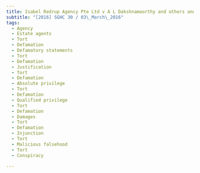```yaml
---
title: Isabel Redrup Agency Pte Ltd v A L Dakshnamoorthy and others and another suit 
subtitle: "[2016] SGHC 30 / 03\_March\_2016"
tags:
  - Agency
  - Estate agents
  - Tort
  - Defamation
  - Defamatory statements
  - Tort
  - Defamation
  - Justification
  - Tort
  - Defamation
  - Absolute privilege
  - Tort
  - Defamation
  - Qualified privilege
  - Tort
  - Defamation
  - Damages
  - Tort
  - Defamation
  - Injunction
  - Tort
  - Malicious falsehood
  - Tort
  - Conspiracy

---
```


